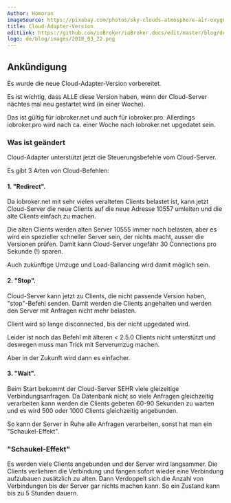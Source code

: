 ```yaml
---
Author: Homoran
imageSource: https://pixabay.com/photos/sky-clouds-atmosphere-air-oxygen-1441936/
title: Cloud-Adapter-Version
editLink: https://github.com/ioBroker/ioBroker.docs/edit/master/blog/de/2018_03_17.md
logo: de/blog/images/2018_03_22.png
---
```

## Ankündigung
<!-- ID: 332611 -->
Es wurde die neue Cloud-Adapter-Version vorbereitet.
<!-- ID: 877194 -->

Es ist wichtig, dass ALLE diese Version haben, wenn der Cloud-Server nächtes mal neu gestartet wird (in einer Woche).
<!-- ID: 830292 -->

Das ist gültig für iobroker.net und auch für iobroker.pro. Allerdings iobroker.pro wird nach ca. einer Woche nach iobroker.net upgedatet sein.
<!-- ID: 132711 -->

### Was ist geändert
<!-- ID: 163484 -->
Cloud-Adapter unterstützt jetzt die Steuerungsbefehle vom Cloud-Server.
<!-- ID: 322795 -->

Es gibt 3 Arten von Cloud-Befehlen:
<!-- ID: 700672 -->

#### 1. "Redirect".
<!-- ID: 914365 -->
Da iobroker.net mit sehr vielen veralteten Clients belastet ist, kann jetzt Cloud-Server die neue Clients auf die neue Adresse 10557 umleiten und die alte Clients einfach zu machen.
<!-- ID: 70312 -->

Die alten Clients werden alten Server 10555 immer noch belasten, aber es wird ein spezieller schneller Server sein, der nichts macht, ausser die Versionen prüfen. Damit kann Cloud-Server ungefähr 30 Connections pro Sekunde (!) sparen.
<!-- ID: 537155 -->

Auch zukünftige Umzuge und Load-Ballancing wird damit möglich sein.
<!-- ID: 726863 -->

#### 2. "Stop".
<!-- ID: 225461 -->
Cloud-Server kann jetzt zu Clients, die nicht passende Version haben, "stop"-Befehl senden. Damit werden die Clients angehalten und werden den Server mit Anfragen nicht mehr belasten.
<!-- ID: 112607 -->

Client wird so lange disconnected, bis der nicht upgedated wird.
<!-- ID: 333148 -->

Leider ist noch das Befehl mit älteren < 2.5.0 Clients nicht unterstützt und deswegen muss man Trick mit Serverumzug machen.
<!-- ID: 101539 -->

Aber in der Zukunft wird dann es einfacher.
<!-- ID: 439555 -->

#### 3. "Wait".
<!-- ID: 217781 -->
Beim Start bekommt der Cloud-Server SEHR viele gleizeitige Verbindungsanfragen. Da Datenbank nicht so viele Anfragen gleichzeitig verarbeiten kann werden die Clients gebeten 60-90 Sekunden zu warten und es wird 500 oder 1000 Clients gleichzeitig angebunden.
<!-- ID: 973913 -->

So kann der Server in Ruhe alle Anfragen verarbeiten, sonst hat man ein "Schaukel-Effekt".
<!-- ID: 831482 -->

### "Schaukel-Effekt"
<!-- ID: 339790 -->
Es werden viele Clients angebunden und der Server wird langsammer. Die Clients verliehren die Verbindung und fangen sofort wieder eine Verbindung aufzubauen zusätzlich zu alten. Dann Verdoppelt sich die Anzahl von Verbindungen bis der Server gar nichts machen kann. So ein Zustand kann bis zu 5 Stunden dauern.
<!-- ID: 213097 -->


